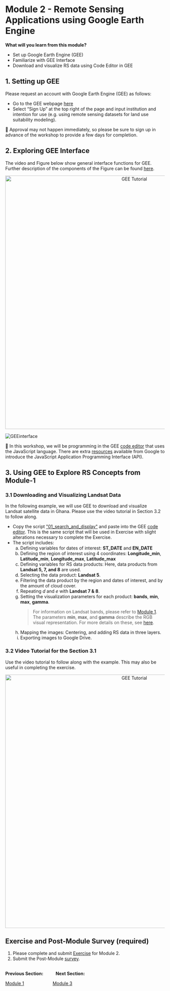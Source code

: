 # Module 2 - Remote Sensing Applications using Google Earth Engine

**What will you learn from this module?**

- Set up Google Earth Engine (GEE)
- Familiarize with GEE Interface
- Download and visualize RS data using Code Editor in GEE 

## 1. Setting up GEE 
Please request an account with Google Earth Engine (GEE) as follows:
- Go to the GEE webpage [here](https://earthengine.google.com/)
- Select “Sign Up” at the top right of the page and input institution and intention for use (e.g. using remote sensing datasets for land use suitability modeling).

:pushpin: Approval may not happen immediately, so please be sure to sign up in advance of the workshop to provide a few days for completion.


## 2. Exploring GEE Interface

The video and Figure below show general interface functions for GEE. Further description of the components of the Figure can be found [here](https://github.com/SERVIR-WA/GALUP/wiki/GEE-Interface). 

<p align="center">
  <a href="https://mediasite.video.ufl.edu/Mediasite/Play/55447fcbfc2f487ebaae8d1258e829ca1d" target="_blank">
    <img src="https://user-images.githubusercontent.com/84922404/135470199-719878b5-7cb6-4a7a-aacd-e40881cda2e3.JPG" alt= "GEE Tutorial" width="800">
  </a>
</p>
  
![GEEinterface](https://user-images.githubusercontent.com/84922404/132246323-4b2d7dee-6cdc-4828-aa9a-b3ab4193ffa5.png)


:pushpin: In this workshop, we will be programming in the GEE [code editor](https://code.earthengine.google.com/) that uses the JavaScript language. There are extra [resources](https://developers.google.com/earth-engine/tutorials/tutorial_api_01) available from Google to introduce the JavaScript Application Programming Interface (API).

## 3. Using GEE to Explore RS Concepts from Module-1

### 3.1 Downloading and Visualizing Landsat Data
In the following example, we will use GEE to download and visualize Landsat satellite data in Ghana. Please use the video tutorial in Section 3.2 to follow along.
<ul>
  <li>Copy the script <a href="https://github.com/SERVIR-WA/GALUP/wiki/Scripts">"01_search_and_display"</a> and paste into the GEE <a href="https://code.earthengine.google.com/">code editor</a>. This is the same script that will be used in Exercise with slight alterations necessary to complete the Exercise.</li>
  <li>The script includes:
    <ol type="a">
    <li>Defining variables for dates of interest: <b>ST_DATE</b> and <b>EN_DATE</b></li>
    <li>Defining the region of interest using 4 coordinates: <b>Longitude_min</b>, <b>Latitude_min</b>, <b>Longitude_max</b>, <b>Latitude_max</b></li>
    <li>Defining variables for RS data products: Here, data products from <b>Landsat 5, 7, and 8</b> are used.</li>
    <li>Selecting the data product: <b>Landsat 5</b>.</li>
    <li>Filtering the data product by the region and dates of interest, and by the amount of cloud cover.</li>
    <li>Repeating <i>d</i> and <i>e</i> with <b>Landsat 7 & 8</b>.</li>
    <li>Setting the visualization parameters for each product: <b>bands</b>, <b>min</b>, <b>max</b>, <b>gamma</b>.</li>
    <blockquote>
    For information on Landsat bands, please refer to <a href="https://github.com/SERVIR-WA/GALUP/blob/master/training/2_rs/module1.md">Module 1</a>. <br>
    The parameters <b>min</b>, <b>max</b>, and <b>gamma</b> describe the RGB visual representation. For more details on these, see <a href="https://developers.google.com/earth-engine/guides/image_visualization">here</a>.
    </blockquote>
    <li>Mapping the images: Centering, and adding RS data in three layers.</li>
    <li>Exporting images to Google Drive.</li>
    </ol>
  </li>
</ul>

### 3.2 Video Tutorial for the Section 3.1
Use the video tutorial to follow along with the example. This may also be useful in completing the exercise.

<p align="center">
  <a href="https://mediasite.video.ufl.edu/Mediasite/Play/68693a462a914666807e47f992dedde11d" target="_blank" rel="noopener">
    <img src="https://user-images.githubusercontent.com/84922404/140551115-a0e9d6fa-ae4b-4357-99be-0a27b1901394.png" alt= "GEE Tutorial" width="800">
  </a>
</p>

## Exercise and Post-Module Survey (required)
1. Please complete and submit [Exercise](https://github.com/SERVIR-WA/GALUP/blob/master/training/2_rs/Exercises/M2_exercise1.md) for Module 2.
2. Submit the Post-Module [survey](https://ufl.qualtrics.com/jfe/form/SV_6fIRnsK59HEwZ9k). 

</p>

##
**Previous Section:**&nbsp;&nbsp;&nbsp;&nbsp;&nbsp;&nbsp;&nbsp; &nbsp; **Next Section:**

<a href="module1.md" title="Module 1">Module 1</a> &nbsp; &nbsp; &nbsp; &nbsp; &nbsp; &nbsp; &nbsp; &nbsp; &nbsp; &nbsp; &nbsp; <a href="module3.md" title="Module 3">Module 3</a>


